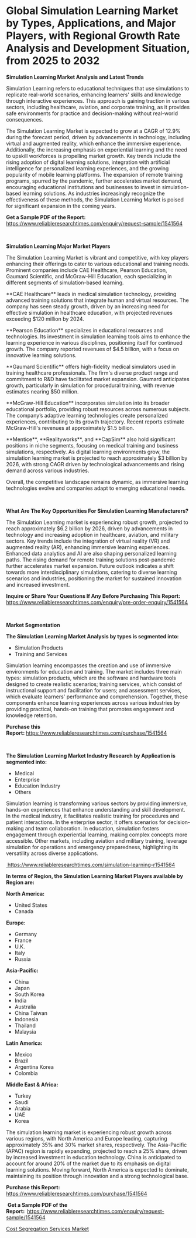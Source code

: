 <p><h1>Global Simulation Learning Market by Types, Applications, and Major Players, with Regional Growth Rate Analysis and Development Situation, from 2025 to 2032</h1></p><p><strong>Simulation Learning Market Analysis and Latest Trends</strong></p>
<p><p>Simulation Learning refers to educational techniques that use simulations to replicate real-world scenarios, enhancing learners' skills and knowledge through interactive experiences. This approach is gaining traction in various sectors, including healthcare, aviation, and corporate training, as it provides safe environments for practice and decision-making without real-world consequences. </p><p>The Simulation Learning Market is expected to grow at a CAGR of 12.9% during the forecast period, driven by advancements in technology, including virtual and augmented reality, which enhance the immersive experience. Additionally, the increasing emphasis on experiential learning and the need to upskill workforces is propelling market growth. Key trends include the rising adoption of digital learning solutions, integration with artificial intelligence for personalized learning experiences, and the growing popularity of mobile learning platforms. The expansion of remote training programs, spurred by the pandemic, further accelerates market demand, encouraging educational institutions and businesses to invest in simulation-based learning solutions. As industries increasingly recognize the effectiveness of these methods, the Simulation Learning Market is poised for significant expansion in the coming years.</p></p>
<p><strong>Get a Sample PDF of the Report:&nbsp;</strong> <a href="https://www.reliableresearchtimes.com/enquiry/request-sample/1541564?utm_campaign=3211&utm_medium=2&utm_source=Github&utm_content=ia&utm_term=10032025&utm_id=simulation-learning">https://www.reliableresearchtimes.com/enquiry/request-sample/1541564</a></p>
<p>&nbsp;</p>
<p><strong>Simulation Learning Major Market Players</strong></p>
<p><p>The Simulation Learning Market is vibrant and competitive, with key players enhancing their offerings to cater to various educational and training needs. Prominent companies include CAE Healthcare, Pearson Education, Gaumard Scientific, and McGraw-Hill Education, each specializing in different segments of simulation-based learning.</p><p>**CAE Healthcare** leads in medical simulation technology, providing advanced training solutions that integrate human and virtual resources. The company has seen steady growth, driven by an increasing need for effective simulation in healthcare education, with projected revenues exceeding $120 million by 2024.</p><p>**Pearson Education** specializes in educational resources and technologies. Its investment in simulation learning tools aims to enhance the learning experience in various disciplines, positioning itself for continued growth. The company reported revenues of $4.5 billion, with a focus on innovative learning solutions.</p><p>**Gaumard Scientific** offers high-fidelity medical simulators used in training healthcare professionals. The firm's diverse product range and commitment to R&D have facilitated market expansion. Gaumard anticipates growth, particularly in simulation for procedural training, with revenue estimates nearing $50 million.</p><p>**McGraw-Hill Education** incorporates simulation into its broader educational portfolio, providing robust resources across numerous subjects. The company’s adaptive learning technologies create personalized experiences, contributing to its growth trajectory. Recent reports estimate McGraw-Hill's revenues at approximately $1.5 billion.</p><p>**Mentice**, **Realityworks**, and **CapSim** also hold significant positions in niche segments, focusing on medical training and business simulations, respectively. As digital learning environments grow, the simulation learning market is projected to reach approximately $3 billion by 2026, with strong CAGR driven by technological advancements and rising demand across various industries.</p><p>Overall, the competitive landscape remains dynamic, as immersive learning technologies evolve and companies adapt to emerging educational needs.</p></p>
<p>&nbsp;</p>
<p><strong>What Are The Key Opportunities For Simulation Learning Manufacturers?</strong></p>
<p><p>The Simulation Learning market is experiencing robust growth, projected to reach approximately $6.2 billion by 2026, driven by advancements in technology and increasing adoption in healthcare, aviation, and military sectors. Key trends include the integration of virtual reality (VR) and augmented reality (AR), enhancing immersive learning experiences. Enhanced data analytics and AI are also shaping personalized learning paths. The rising demand for remote training solutions post-pandemic further accelerates market expansion. Future outlook indicates a shift towards more interdisciplinary simulations, catering to diverse learning scenarios and industries, positioning the market for sustained innovation and increased investment.</p></p>
<p><strong>Inquire or Share Your Questions If Any Before Purchasing This Report:</strong> <a href="https://www.reliableresearchtimes.com/enquiry/pre-order-enquiry/1541564?utm_campaign=3211&utm_medium=2&utm_source=Github&utm_content=ia&utm_term=10032025&utm_id=simulation-learning">https://www.reliableresearchtimes.com/enquiry/pre-order-enquiry/1541564</a></p>
<p>&nbsp;</p>
<p><strong>Market Segmentation</strong></p>
<p><strong>The Simulation Learning Market Analysis by types is segmented into:</strong></p>
<p><ul><li>Simulation Products</li><li>Training and Services</li></ul></p>
<p><p>Simulation learning encompasses the creation and use of immersive environments for education and training. The market includes three main types: simulation products, which are the software and hardware tools designed to create realistic scenarios; training services, which consist of instructional support and facilitation for users; and assessment services, which evaluate learners' performance and comprehension. Together, these components enhance learning experiences across various industries by providing practical, hands-on training that promotes engagement and knowledge retention.</p></p>
<p><strong>Purchase this Report:&nbsp;</strong><a href="https://www.reliableresearchtimes.com/purchase/1541564?utm_campaign=3211&utm_medium=2&utm_source=Github&utm_content=ia&utm_term=10032025&utm_id=simulation-learning">https://www.reliableresearchtimes.com/purchase/1541564</a></p>
<p>&nbsp;</p>
<p><strong>The Simulation Learning Market Industry Research by Application is segmented into:</strong></p>
<p><ul><li>Medical</li><li>Enterprise</li><li>Education Industry</li><li>Others</li></ul></p>
<p><p>Simulation learning is transforming various sectors by providing immersive, hands-on experiences that enhance understanding and skill development. In the medical industry, it facilitates realistic training for procedures and patient interactions. In the enterprise sector, it offers scenarios for decision-making and team collaboration. In education, simulation fosters engagement through experiential learning, making complex concepts more accessible. Other markets, including aviation and military training, leverage simulation for operations and emergency preparedness, highlighting its versatility across diverse applications.</p></p>
<p><a href="https://www.reliableresearchtimes.com/simulation-learning-r1541564?utm_campaign=3211&utm_medium=2&utm_source=Github&utm_content=ia&utm_term=10032025&utm_id=simulation-learning">&nbsp;https://www.reliableresearchtimes.com/simulation-learning-r1541564</a></p>
<p><strong>In terms of Region, the Simulation Learning Market Players available by Region are:</strong></p>
<p>
    <p> <strong> North America: </strong>
        <ul>
            <li>United States</li>
            <li>Canada</li>
        </ul>
        </p> 
    <p> <strong> Europe: </strong>
        <ul>
            <li>Germany</li>
            <li>France</li>
            <li>U.K.</li>
            <li>Italy</li>
            <li>Russia</li>
        </ul>
        </p> 
    <p> <strong> Asia-Pacific: </strong>
        <ul>
            <li>China</li>
            <li>Japan</li>
            <li>South Korea</li>
            <li>India</li>
            <li>Australia</li>
            <li>China Taiwan</li>
            <li>Indonesia</li>
            <li>Thailand</li>
            <li>Malaysia</li>
        </ul>
        </p> 
    <p> <strong> Latin America: </strong>
        <ul>
            <li>Mexico</li>
            <li>Brazil</li>
            <li>Argentina Korea</li>
            <li>Colombia</li>
        </ul>
        </p> 
    <p> <strong> Middle East & Africa: </strong>
        <ul>
            <li>Turkey</li>
            <li>Saudi</li>
            <li>Arabia</li>
            <li>UAE</li>
            <li>Korea</li>
        </ul>
    </p>
    </p>
<p><p>The simulation learning market is experiencing robust growth across various regions, with North America and Europe leading, capturing approximately 35% and 30% market shares, respectively. The Asia-Pacific (APAC) region is rapidly expanding, projected to reach a 25% share, driven by increased investment in education technology. China is anticipated to account for around 20% of the market due to its emphasis on digital learning solutions. Moving forward, North America is expected to dominate, maintaining its position through innovation and a strong technological base.</p></p>
<p><strong>Purchase this Report: </strong><a href="https://www.reliableresearchtimes.com/purchase/1541564?utm_campaign=3211&utm_medium=2&utm_source=Github&utm_content=ia&utm_term=10032025&utm_id=simulation-learning">https://www.reliableresearchtimes.com/purchase/1541564</a></p>
<p>&nbsp;<strong>Get a Sample PDF of the Report:&nbsp;&nbsp;</strong><a href="https://www.reliableresearchtimes.com/enquiry/request-sample/1541564?utm_campaign=3211&utm_medium=2&utm_source=Github&utm_content=ia&utm_term=10032025&utm_id=simulation-learning">https://www.reliableresearchtimes.com/enquiry/request-sample/1541564</a></p>
<p><strong></strong></p>
<p><p><a href="https://github.com/leehihkl/Market-Research-Report-List-1/blob/main/cost-segregation-services-market.md?utm_campaign=3211&utm_medium=2&utm_source=Github&utm_content=ia&utm_term=10032025&utm_id=simulation-learning">Cost Segregation Services Market</a></p></p>